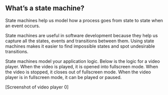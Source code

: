 ## What’s a state machine?

State machines help us model how a process goes from state to state when an event occurs.

State machines are useful in software development because they help us capture all the states, events and transitions between them. Using state machines makes it easier to find impossible states and spot undesirable transitions.

State machines model your application logic. Below is the logic for a video player. When the video is played, it is opened into fullscreen mode. When the video is stopped, it closes out of fullscreen mode. When the video player is in fullscreen mode, it can be played or paused.

[Screenshot of video player 0]